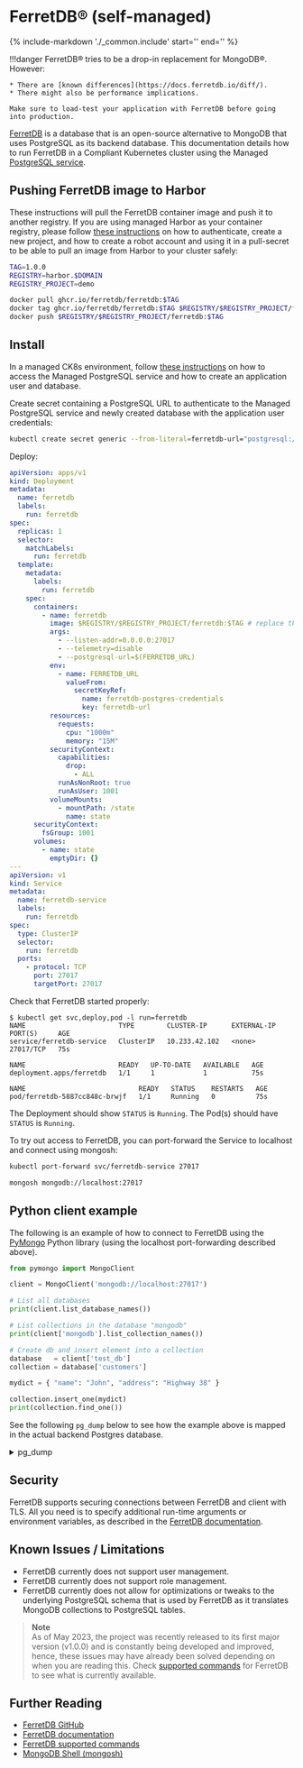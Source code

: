# FerretDB® (self-managed)

{%
   include-markdown './_common.include'
   start='<!--disclaimer-start-->'
   end='<!--disclaimer-end-->'
%}

!!!danger
FerretDB® tries to be a drop-in replacement for MongoDB®. However:

    * There are [known differences](https://docs.ferretdb.io/diff/).
    * There might also be performance implications.

    Make sure to load-test your application with FerretDB before going into production.

[FerretDB](https://www.ferretdb.com/) is a database that is an open-source alternative to MongoDB that uses PostgreSQL as its backend database. This documentation details how to run FerretDB in a Compliant Kubernetes cluster using the Managed [PostgreSQL service](../additional-services/postgresql.md).

## Pushing FerretDB image to Harbor

These instructions will pull the FerretDB container image and push it to another registry. If you are using managed Harbor as your container registry, please follow [these instructions](../deploy.md) on how to authenticate, create a new project, and how to create a robot account and using it in a pull-secret to be able to pull an image from Harbor to your cluster safely:

```sh
TAG=1.0.0
REGISTRY=harbor.$DOMAIN
REGISTRY_PROJECT=demo

docker pull ghcr.io/ferretdb/ferretdb:$TAG
docker tag ghcr.io/ferretdb/ferretdb:$TAG $REGISTRY/$REGISTRY_PROJECT/ferretdb:$TAG
docker push $REGISTRY/$REGISTRY_PROJECT/ferretdb:$TAG
```

## Install

In a managed CK8s environment, follow [these instructions](../additional-services/postgresql.md#getting-access) on how to access the Managed PostgreSQL service and how to create an application user and database.

Create secret containing a PostgreSQL URL to authenticate to the Managed PostgreSQL service and newly created database with the application user credentials:

```sh
kubectl create secret generic --from-literal=ferretdb-url="postgresql://$APP_USERNAME:$APP_PASSWORD@$PGHOST:$PGPORT/$APP_DATABASE" ferretdb-postgres-credentials
```

Deploy:

```yaml
apiVersion: apps/v1
kind: Deployment
metadata:
  name: ferretdb
  labels:
    run: ferretdb
spec:
  replicas: 1
  selector:
    matchLabels:
      run: ferretdb
  template:
    metadata:
      labels:
        run: ferretdb
    spec:
      containers:
        - name: ferretdb
          image: $REGISTRY/$REGISTRY_PROJECT/ferretdb:$TAG # replace this
          args:
            - --listen-addr=0.0.0.0:27017
            - --telemetry=disable
            - --postgresql-url=$(FERRETDB_URL)
          env:
            - name: FERRETDB_URL
              valueFrom:
                secretKeyRef:
                  name: ferretdb-postgres-credentials
                  key: ferretdb-url
          resources:
            requests:
              cpu: "1000m"
              memory: "15M"
          securityContext:
            capabilities:
              drop:
                - ALL
            runAsNonRoot: true
            runAsUser: 1001
          volumeMounts:
            - mountPath: /state
              name: state
      securityContext:
        fsGroup: 1001
      volumes:
        - name: state
          emptyDir: {}
---
apiVersion: v1
kind: Service
metadata:
  name: ferretdb-service
  labels:
    run: ferretdb
spec:
  type: ClusterIP
  selector:
    run: ferretdb
  ports:
    - protocol: TCP
      port: 27017
      targetPort: 27017
```

Check that FerretDB started properly:

```console
$ kubectl get svc,deploy,pod -l run=ferretdb
NAME                       TYPE        CLUSTER-IP      EXTERNAL-IP   PORT(S)     AGE
service/ferretdb-service   ClusterIP   10.233.42.102   <none>        27017/TCP   75s

NAME                       READY   UP-TO-DATE   AVAILABLE   AGE
deployment.apps/ferretdb   1/1     1            1           75s

NAME                            READY   STATUS    RESTARTS   AGE
pod/ferretdb-5887cc848c-brwjf   1/1     Running   0          75s
```

The Deployment should show `STATUS` is `Running`. The Pod(s) should have `STATUS` is `Running`.

To try out access to FerretDB, you can port-forward the Service to localhost and connect using mongosh:

```sh
kubectl port-forward svc/ferretdb-service 27017

mongosh mongodb://localhost:27017
```

## Python client example

The following is an example of how to connect to FerretDB using the [PyMongo](https://pymongo.readthedocs.io/en/stable/) Python library (using the localhost port-forwarding described above).

```python
from pymongo import MongoClient

client = MongoClient('mongodb://localhost:27017')

# List all databases
print(client.list_database_names())

# List collections in the database "mongodb"
print(client['mongodb'].list_collection_names())

# Create db and insert element into a collection
database   = client['test_db']
collection = database['customers']

mydict = { "name": "John", "address": "Highway 38" }

collection.insert_one(mydict)
print(collection.find_one())
```

See the following `pg_dump` below to see how the example above is mapped in the actual backend Postgres database.

<details>
<summary>pg_dump</summary>

```sql
--
-- PostgreSQL database dump
--

-- Dumped from database version 14.6 (Ubuntu 14.6-1.pgdg22.04+1)
-- Dumped by pg_dump version 15.1 (Ubuntu 15.1-1.pgdg22.04+1)

SET statement_timeout = 0;
SET lock_timeout = 0;
SET idle_in_transaction_session_timeout = 0;
SET client_encoding = 'UTF8';
SET standard_conforming_strings = on;
SELECT pg_catalog.set_config('search_path', '', false);
SET check_function_bodies = false;
SET xmloption = content;
SET client_min_messages = warning;
SET row_security = off;

--
-- Name: test_db; Type: SCHEMA; Schema: -; Owner: ferretdb
--

CREATE SCHEMA test_db;


ALTER SCHEMA test_db OWNER TO ferretdb;

SET default_tablespace = '';

SET default_table_access_method = heap;

--
-- Name: _ferretdb_database_metadata; Type: TABLE; Schema: test_db; Owner: ferretdb
--

CREATE TABLE test_db._ferretdb_database_metadata (
    _jsonb jsonb
);


ALTER TABLE test_db._ferretdb_database_metadata OWNER TO ferretdb;

--
-- Name: customers_c09344de; Type: TABLE; Schema: test_db; Owner: ferretdb
--

CREATE TABLE test_db.customers_c09344de (
    _jsonb jsonb
);


ALTER TABLE test_db.customers_c09344de OWNER TO ferretdb;

--
-- Data for Name: _ferretdb_database_metadata; Type: TABLE DATA; Schema: test_db; Owner: ferretdb
--

COPY test_db._ferretdb_database_metadata (_jsonb) FROM stdin;
{"$s": {"p": {"_id": {"t": "string"}, "table": {"t": "string"}, "indexes": {"i": [{"t": "object", "$s": {"p": {"key": {"t": "object", "$s": {"p": {"_id": {"t": "int"}}, "$k": ["_id"]}}, "name": {"t": "string"}, "unique": {"t": "bool"}, "pgindex": {"t": "string"}}, "$k": ["pgindex", "name", "key", "unique"]}}], "t": "array"}}, "$k": ["_id", "table", "indexes"]}, "_id": "customers", "table": "customers_c09344de", "indexes": [{"key": {"_id": 1}, "name": "_id_", "unique": true, "pgindex": "customers__id__e06693c2_idx"}]}
\.


--
-- Data for Name: customers_c09344de; Type: TABLE DATA; Schema: test_db; Owner: ferretdb
--

COPY test_db.customers_c09344de (_jsonb) FROM stdin;
{"$s": {"p": {"_id": {"t": "objectId"}, "name": {"t": "string"}, "address": {"t": "string"}}, "$k": ["_id", "name", "address"]}, "_id": "6454cd232da4567e5cd31f39", "name": "John", "address": "Highway 37"}
\.


--
-- Name: _ferretdb_database_metadata_id_idx; Type: INDEX; Schema: test_db; Owner: ferretdb
--

CREATE UNIQUE INDEX _ferretdb_database_metadata_id_idx ON test_db._ferretdb_database_metadata USING btree (((_jsonb -> '_id'::text)));


--
-- Name: customers__id__e06693c2_idx; Type: INDEX; Schema: test_db; Owner: ferretdb
--

CREATE UNIQUE INDEX customers__id__e06693c2_idx ON test_db.customers_c09344de USING btree (((_jsonb -> '_id'::text)));


--
-- PostgreSQL database dump complete
--
```

</details>

## Security

FerretDB supports securing connections between FerretDB and client with TLS. All you need is to specify additional run-time arguments or environment variables, as described in the [FerretDB documentation](https://docs.ferretdb.io/security/).

## Known Issues / Limitations

- FerretDB currently does not support user management.
- FerretDB currently does not support role management.
- FerretDB currently does not allow for optimizations or tweaks to the underlying PostgreSQL schema that is used by FerretDB as it translates MongoDB collections to PostgreSQL tables.

> **Note** <br/>
> As of May 2023, the project was recently released to its first major version (v1.0.0) and is constantly being developed and improved, hence, these issues may have already been solved depending on when you are reading this. Check [supported commands](https://docs.ferretdb.io/reference/supported-commands/) for FerretDB to see what is currently available.

## Further Reading

- [FerretDB GitHub](https://github.com/FerretDB/FerretDB)
- [FerretDB documentation](https://docs.ferretdb.io/)
- [FerretDB supported commands](https://docs.ferretdb.io/reference/supported-commands/)
- [MongoDB Shell (mongosh)](https://www.mongodb.com/docs/mongodb-shell/)
